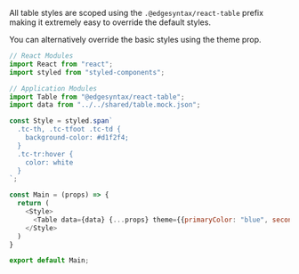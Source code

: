 All table styles are scoped using the `.@edgesyntax/react-table` prefix making it extremely easy to override the default styles.

You can alternatively override the basic styles using the theme prop.

```js
// React Modules
import React from "react";
import styled from "styled-components";

// Application Modules
import Table from "@edgesyntax/react-table";
import data from "../../shared/table.mock.json";

const Style = styled.span`
  .tc-th, .tc-tfoot .tc-td {
    background-color: #d1f2f4;
  }
  .tc-tr:hover {
    color: white
  }
`;

const Main = (props) => {
  return (
    <Style>
      <Table data={data} {...props} theme={{primaryColor: "blue", secondaryColor: "grey"}}/>
    </Style>
  )
}

export default Main;


```
